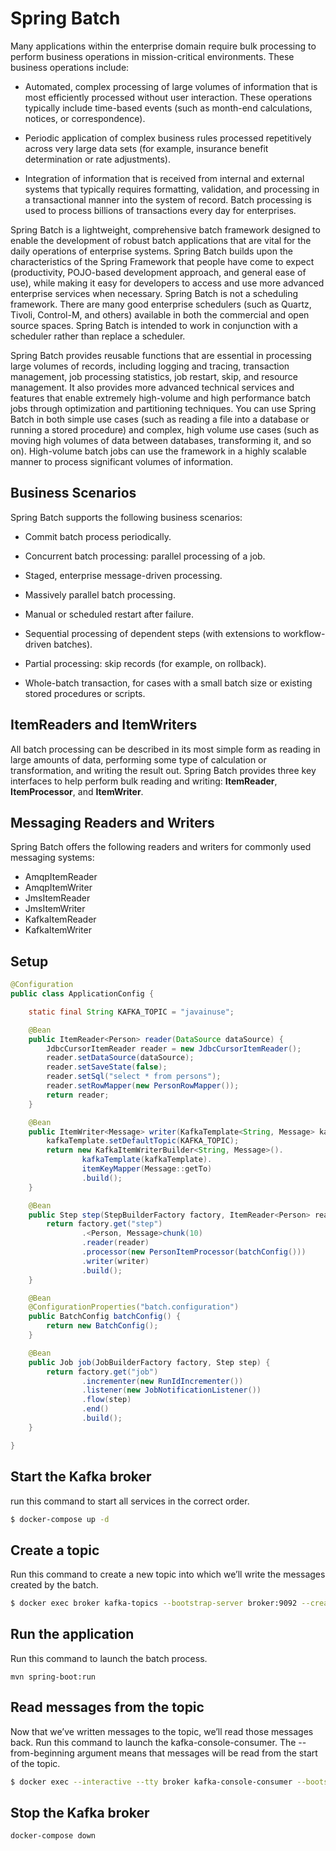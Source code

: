 # Spring Batch

Many applications within the enterprise domain require bulk processing to perform business operations in mission-critical environments. These business operations include:

* Automated, complex processing of large volumes of information that is most efficiently processed without user interaction. These operations typically include time-based events (such as month-end calculations, notices, or correspondence).

* Periodic application of complex business rules processed repetitively across very large data sets (for example, insurance benefit determination or rate adjustments).

* Integration of information that is received from internal and external systems that typically requires formatting, validation, and processing in a transactional manner into the system of record. Batch processing is used to process billions of transactions every day for enterprises.

Spring Batch is a lightweight, comprehensive batch framework designed to enable the development of robust batch applications that are vital for the daily operations of enterprise systems. Spring Batch builds upon the characteristics of the Spring Framework that people have come to expect (productivity, POJO-based development approach, and general ease of use), while making it easy for developers to access and use more advanced enterprise services when necessary. Spring Batch is not a scheduling framework. There are many good enterprise schedulers (such as Quartz, Tivoli, Control-M, and others) available in both the commercial and open source spaces. Spring Batch is intended to work in conjunction with a scheduler rather than replace a scheduler.

Spring Batch provides reusable functions that are essential in processing large volumes of records, including logging and tracing, transaction management, job processing statistics, job restart, skip, and resource management. It also provides more advanced technical services and features that enable extremely high-volume and high performance batch jobs through optimization and partitioning techniques. You can use Spring Batch in both simple use cases (such as reading a file into a database or running a stored procedure) and complex, high volume use cases (such as moving high volumes of data between databases, transforming it, and so on). High-volume batch jobs can use the framework in a highly scalable manner to process significant volumes of information.

## Business Scenarios

Spring Batch supports the following business scenarios:

* Commit batch process periodically.

* Concurrent batch processing: parallel processing of a job.

* Staged, enterprise message-driven processing.

* Massively parallel batch processing.

* Manual or scheduled restart after failure.

* Sequential processing of dependent steps (with extensions to workflow-driven batches).

* Partial processing: skip records (for example, on rollback).

* Whole-batch transaction, for cases with a small batch size or existing stored procedures or scripts.

## ItemReaders and ItemWriters

All batch processing can be described in its most simple form as reading in large amounts of data, performing some type of calculation or transformation, and writing the result out. Spring Batch provides three key interfaces to help perform bulk reading and writing: **ItemReader**, **ItemProcessor**, and **ItemWriter**.

## Messaging Readers and Writers

Spring Batch offers the following readers and writers for commonly used messaging systems:

* AmqpItemReader
* AmqpItemWriter
* JmsItemReader
* JmsItemWriter
* KafkaItemReader
* KafkaItemWriter

## Setup
```java
@Configuration
public class ApplicationConfig {

    static final String KAFKA_TOPIC = "javainuse";

    @Bean
    public ItemReader<Person> reader(DataSource dataSource) {
        JdbcCursorItemReader reader = new JdbcCursorItemReader();
        reader.setDataSource(dataSource);
        reader.setSaveState(false);
        reader.setSql("select * from persons");
        reader.setRowMapper(new PersonRowMapper());
        return reader;
    }

    @Bean
    public ItemWriter<Message> writer(KafkaTemplate<String, Message> kafkaTemplate) {
        kafkaTemplate.setDefaultTopic(KAFKA_TOPIC);
        return new KafkaItemWriterBuilder<String, Message>().
                kafkaTemplate(kafkaTemplate).
                itemKeyMapper(Message::getTo)
                .build();
    }

    @Bean
    public Step step(StepBuilderFactory factory, ItemReader<Person> reader, ItemWriter<Message> writer) {
        return factory.get("step")
                .<Person, Message>chunk(10)
                .reader(reader)
                .processor(new PersonItemProcessor(batchConfig()))
                .writer(writer)
                .build();
    }

    @Bean
    @ConfigurationProperties("batch.configuration")
    public BatchConfig batchConfig() {
        return new BatchConfig();
    }

    @Bean
    public Job job(JobBuilderFactory factory, Step step) {
        return factory.get("job")
                .incrementer(new RunIdIncrementer())
                .listener(new JobNotificationListener())
                .flow(step)
                .end()
                .build();
    }

}
```

## Start the Kafka broker

run this command to start all services in the correct order.

```bash
$ docker-compose up -d
```

## Create a topic

Run this command to create a new topic into which we’ll write the messages created by the batch.

```bash
$ docker exec broker kafka-topics --bootstrap-server broker:9092 --create --topic javainuse
```

## Run the application

Run this command to launch the batch process.

```
mvn spring-boot:run
```

## Read messages from the topic

Now that we’ve written messages to the topic, we’ll read those messages back. Run this command to launch the kafka-console-consumer. The --from-beginning argument means that messages will be read from the start of the topic.

```bash
$ docker exec --interactive --tty broker kafka-console-consumer --bootstrap-server broker:9092 --topic javainuse --from-beginning
```

## Stop the Kafka broker

```bash
docker-compose down
```